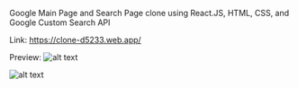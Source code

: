 Google Main Page and Search Page clone using React.JS, HTML, CSS, and Google Custom Search API

Link: https://clone-d5233.web.app/

Preview:
![alt text](https://kiwipromotion.co.nz/wp-content/uploads/2022/01/screencapture-clone-d5233-web-app-2022-01-17-00_27_03.png)

![alt text](https://kiwipromotion.co.nz/wp-content/uploads/2022/01/screencapture-clone-d5233-web-app-search-2022-01-17-00_29_43.png)
